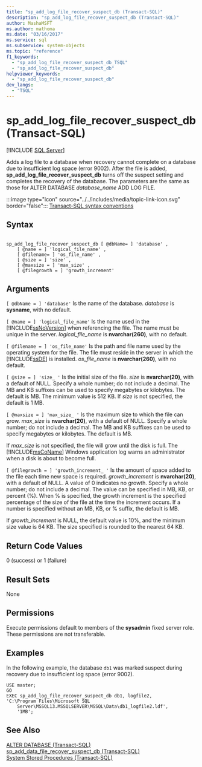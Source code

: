 ```yaml
---
title: "sp_add_log_file_recover_suspect_db (Transact-SQL)"
description: "sp_add_log_file_recover_suspect_db (Transact-SQL)"
author: MashaMSFT
ms.author: mathoma
ms.date: "03/16/2017"
ms.service: sql
ms.subservice: system-objects
ms.topic: "reference"
f1_keywords:
  - "sp_add_log_file_recover_suspect_db_TSQL"
  - "sp_add_log_file_recover_suspect_db"
helpviewer_keywords:
  - "sp_add_log_file_recover_suspect_db"
dev_langs:
  - "TSQL"
---
```

# sp_add_log_file_recover_suspect_db (Transact-SQL)
[!INCLUDE [SQL Server](../../includes/applies-to-version/sqlserver.md)]

  Adds a log file to a database when recovery cannot complete on a database due to insufficient log space (error 9002). After the file is added, **sp_add_log_file_recover_suspect_db** turns off the suspect setting and completes the recovery of the database. The parameters are the same as those for ALTER DATABASE *database_name* ADD LOG FILE.  
  
 :::image type="icon" source="../../includes/media/topic-link-icon.svg" border="false"::: [Transact-SQL syntax conventions](../../t-sql/language-elements/transact-sql-syntax-conventions-transact-sql.md)  
  
## Syntax  
  
```  
  
sp_add_log_file_recover_suspect_db [ @dbName= ] 'database' ,   
    [ @name = ] 'logical_file_name' ,   
    [ @filename= ] 'os_file_name' ,   
    [ @size = ] 'size' ,   
    [ @maxsize = ] 'max_size' ,   
    [ @filegrowth = ] 'growth_increment'  
```  
  
## Arguments  
`[ @dbName = ] 'database'`
 Is the name of the database. *database* is **sysname**, with no default.  
  
`[ @name = ] 'logical_file_name'`
 Is the name used in the [!INCLUDE[ssNoVersion](../../includes/ssnoversion-md.md)] when referencing the file. The name must be unique in the server. *logical_file_name* is **nvarchar(260)**, with no default.  
  
`[ @filename = ] 'os_file_name'`
 Is the path and file name used by the operating system for the file. The file must reside in the server in which the [!INCLUDE[ssDE](../../includes/ssde-md.md)] is installed. *os_file_name* is **nvarchar(260)**, with no default.  
  
`[ @size = ] 'size_ '`
 Is the initial size of the file. *size* is **nvarchar(20)**, with a default of NULL. Specify a whole number; do not include a decimal. The MB and KB suffixes can be used to specify megabytes or kilobytes. The default is MB. The minimum value is 512 KB. If *size* is not specified, the default is 1 MB.  
  
`[ @maxsize = ] 'max_size_ '`
 Is the maximum size to which the file can grow. *max_size* is **nvarchar(20)**, with a default of NULL. Specify a whole number; do not include a decimal. The MB and KB suffixes can be used to specify megabytes or kilobytes. The default is MB.  
  
 If *max_size* is not specified, the file will grow until the disk is full. The [!INCLUDE[msCoName](../../includes/msconame-md.md)] Windows application log warns an administrator when a disk is about to become full.  
  
`[ @filegrowth = ] 'growth_increment_ '`
 Is the amount of space added to the file each time new space is required. *growth_increment* is **nvarchar(20)**, with a default of NULL. A value of 0 indicates no growth. Specify a whole number; do not include a decimal. The value can be specified in MB, KB, or percent (%). When % is specified, the growth increment is the specified percentage of the size of the file at the time the increment occurs. If a number is specified without an MB, KB, or % suffix, the default is MB.  
  
 If *growth_increment* is NULL, the default value is 10%, and the minimum size value is 64 KB. The size specified is rounded to the nearest 64 KB.  
  
## Return Code Values  
 0 (success) or 1 (failure)  
  
## Result Sets  
 None  
  
## Permissions  
 Execute permissions default to members of the **sysadmin** fixed server role. These permissions are not transferable.  
  
## Examples  
 In the following example, the database `db1` was marked suspect during recovery due to insufficient log space (error 9002).  
  
```  
USE master;  
GO  
EXEC sp_add_log_file_recover_suspect_db db1, logfile2,  
'C:\Program Files\Microsoft SQL  
    Server\MSSQL13.MSSQLSERVER\MSSQL\Data\db1_logfile2.ldf',   
    '1MB';  
```  
  
## See Also  
 [ALTER DATABASE &#40;Transact-SQL&#41;](../../t-sql/statements/alter-database-transact-sql.md)   
 [sp_add_data_file_recover_suspect_db &#40;Transact-SQL&#41;](../../relational-databases/system-stored-procedures/sp-add-data-file-recover-suspect-db-transact-sql.md)   
 [System Stored Procedures &#40;Transact-SQL&#41;](../../relational-databases/system-stored-procedures/system-stored-procedures-transact-sql.md)  
  
  
